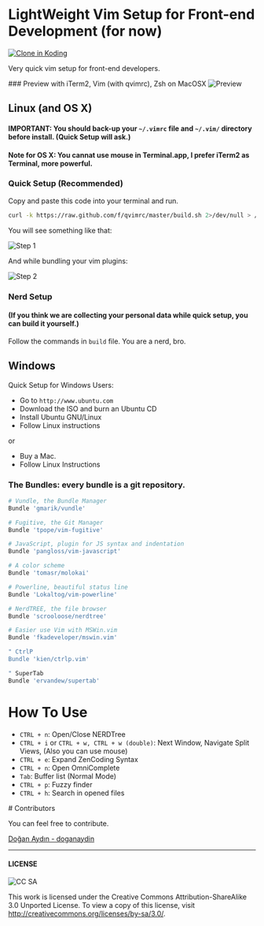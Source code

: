 LightWeight Vim Setup for Front-end Development (for now)
===============================================

[![Clone in Koding](http://kbutton.org/clone.png?v1)](http://kbutton.org/f/qvimrc)

Very quick vim setup for front-end developers.

### Preview with iTerm2, Vim (with qvimrc), Zsh on MacOSX
![Preview](https://raw.github.com/f/qvimrc/master/docs/3.png)

## Linux (and OS X)

#### IMPORTANT: You should back-up your `~/.vimrc` file and `~/.vim/` directory before install. (Quick Setup will ask.)

#### Note for OS X: You cannat use mouse in Terminal.app, I prefer iTerm2 as Terminal, more powerful.

### Quick Setup (Recommended)

Copy and paste this code into your terminal and run.

```bash
curl -k https://raw.github.com/f/qvimrc/master/build.sh 2>/dev/null > /tmp/build.sh && chmod +x /tmp/build.sh && /tmp/build.sh
```
You will see something like that:

![Step 1](https://raw.github.com/f/qvimrc/master/docs/1.png)

And while bundling your vim plugins:

![Step 2](https://raw.github.com/f/qvimrc/master/docs/2.png)

### Nerd Setup 
#### (If you think we are collecting your personal data while quick setup, you can build it yourself.)

Follow the commands in `build` file. You are a nerd, bro.

## Windows

Quick Setup for Windows Users:

 * Go to `http://www.ubuntu.com`
 * Download the ISO and burn an Ubuntu CD
 * Install Ubuntu GNU/Linux
 * Follow Linux instructions

or

 * Buy a Mac.
 * Follow Linux Instructions

### The Bundles: every bundle is a git repository.
```bash
# Vundle, the Bundle Manager
Bundle 'gmarik/vundle'

# Fugitive, the Git Manager
Bundle 'tpope/vim-fugitive'

# JavaScript, plugin for JS syntax and indentation
Bundle 'pangloss/vim-javascript'

# A color scheme
Bundle 'tomasr/molokai'

# Powerline, beautiful status line
Bundle 'Lokaltog/vim-powerline'

# NerdTREE, the file browser
Bundle 'scrooloose/nerdtree'

# Easier use Vim with MSWin.vim
Bundle 'fkadeveloper/mswin.vim'

" CtrlP
Bundle 'kien/ctrlp.vim'

" SuperTab
Bundle 'ervandew/supertab'
```

# How To Use

 * `CTRL + n`: Open/Close NERDTree
 * `CTRL + i` or `CTRL + w, CTRL + w (double)`: Next Window, Navigate Split Views, (Also you can use mouse)
 * `CTRL + e`: Expand ZenCoding Syntax
 * `CTRL + n`: Open OmniComplete
 * `Tab`: Buffer list (Normal Mode)
 * `CTRL + p`: Fuzzy finder
 * `CTRL + h`: Search in opened files

# Contributors

You can feel free to contribute.

[Doğan Aydın - doganaydin](http://github.com/doganaydin)

----
#### LICENSE

![CC SA](http://i.creativecommons.org/l/by-sa/3.0/88x31.png)

This work is licensed under the Creative Commons Attribution-ShareAlike 3.0 Unported License. To view a copy of this license, visit http://creativecommons.org/licenses/by-sa/3.0/.
